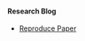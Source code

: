 #### **Research Blog**
- [Reproduce Paper](https://towardsdatascience.com/learn-to-reproduce-papers-beginners-guide-2b4bff8fcca0)
